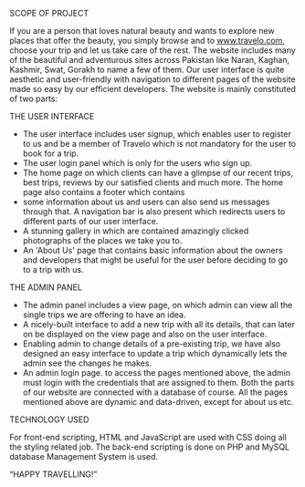 SCOPE OF PROJECT

If you are a person that loves natural beauty and wants to explore new places that offer the beauty, you simply browse and to www.travelo.com, choose your trip and let us take care of the rest. The website includes many of the beautiful and adventurous sites across Pakistan like Naran, Kaghan, Kashmir, Swat, Gorakh to name a few of them.
Our user interface is quite aesthetic and user-friendly with navigation to different pages of the website made so easy by our efficient developers. The website is mainly constituted of two parts:

THE USER INTERFACE

* The user interface includes user signup, which enables user to register to us and be a member of Travelo which is not mandatory for the user to book for a trip.
* The user login panel which is only for the users who sign up.
* The home page on which clients can have a glimpse of our recent trips, best trips, reviews by our satisfied clients and much more.
 The home page also contains a footer which contains 
 * some information about us and users can also send us messages through that. A navigation bar is also present which redirects users to different parts of our user interface.
* A stunning gallery in which are contained amazingly clicked photographs of the places we take you to.
* An 'About Us' page that contains basic information about the owners and developers that might be useful for the user before deciding to go to a trip with us.

THE ADMIN PANEL

* The admin panel includes a view page, on which admin can view all the single trips we are offering to have an idea.
* A nicely-built interface to add a new trip with all its details, that can later on be displayed on the view page and also on the user interface.
* Enabling admin to change details of a pre-existing trip, we have also designed an easy interface to update a trip which dynamically lets the admin see the changes he makes.
* An admin login page. to access the pages mentioned above, the admin must login with the credentials that are assigned to them.
Both the parts of our website are connected with a database of course. All the pages mentioned above are dynamic and data-driven, except for about us etc.

TECHNOLOGY USED

For front-end scripting, HTML and JavaScript are used with CSS doing all the styling related job. The back-end scripting is done on PHP and MySQL database Management System is used.

“HAPPY TRAVELLING!”
